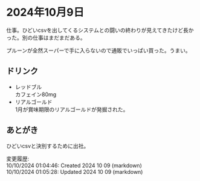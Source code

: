 # 2024年10月9日

仕事。ひどいcsvを出してくるシステムとの闘いの終わりが見えてきたけど長かった。別の仕事はまだまだある。

プルーンが全然スーパーで手に入らないので通販でいっぱい買った。うまい。

## ドリンク

- レッドブル  
カフェイン80mg
- リアルゴールド  
1月が賞味期限のリアルゴールドが発掘された。

## あとがき

ひどいcsvと決別するために出社。

変更履歴:  
10/10/2024 01:04:46: Created 2024 10 09 (markdown)  
10/10/2024 01:05:28: Updated 2024 10 09 (markdown)  
